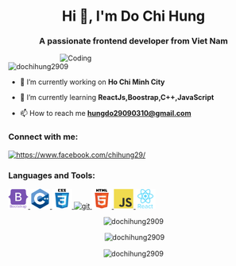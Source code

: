 <h1 align="center">Hi 👋, I'm Do Chi Hung</h1>
<h3 align="center">A passionate frontend developer from Viet Nam</h3>
<img align="right" alt="Coding" width="400" src="https://camo.githubusercontent.com/683e2187241c641430216c864ce93fc5a0e0dfb232c5a01d1c54b54d63aa8cb2/68747470733a2f2f63646e2e6472696262626c652e636f6d2f75736572732f313136323037372f73637265656e73686f74732f333834383931342f70726f6772616d6d65722e676966">

<p align="left"> <img src="https://komarev.com/ghpvc/?username=dochihung2909&label=Profile%20views&color=ff7300&style=plastic" alt="dochihung2909" /> </p>

- 🔭 I’m currently working on **Ho Chi Minh City**

- 🌱 I’m currently learning **ReactJs,Boostrap,C++,JavaScript**

- 📫 How to reach me **hungdo29090310@gmail.com**

<h3 align="left">Connect with me:</h3>
<p>
<a href="https://fb.com/https://www.facebook.com/chihung29/" target="blank"><img align="center" src="https://raw.githubusercontent.com/rahuldkjain/github-profile-readme-generator/master/src/images/icons/Social/facebook.svg" alt="https://www.facebook.com/chihung29/" height="30" width="40" /></a>
</p>

<h3 align="left">Languages and Tools:</h3>
<p align="left"> <a href="https://getbootstrap.com" target="_blank" rel="noreferrer"> <img src="https://raw.githubusercontent.com/devicons/devicon/master/icons/bootstrap/bootstrap-plain-wordmark.svg" alt="bootstrap" width="40" height="40"/> </a> <a href="https://www.w3schools.com/cpp/" target="_blank" rel="noreferrer"> <img src="https://raw.githubusercontent.com/devicons/devicon/master/icons/cplusplus/cplusplus-original.svg" alt="cplusplus" width="40" height="40"/> </a> <a href="https://www.w3schools.com/css/" target="_blank" rel="noreferrer"> <img src="https://raw.githubusercontent.com/devicons/devicon/master/icons/css3/css3-original-wordmark.svg" alt="css3" width="40" height="40"/> </a> <a href="https://git-scm.com/" target="_blank" rel="noreferrer"> <img src="https://www.vectorlogo.zone/logos/git-scm/git-scm-icon.svg" alt="git" width="40" height="40"/> </a> <a href="https://www.w3.org/html/" target="_blank" rel="noreferrer"> <img src="https://raw.githubusercontent.com/devicons/devicon/master/icons/html5/html5-original-wordmark.svg" alt="html5" width="40" height="40"/> </a> <a href="https://developer.mozilla.org/en-US/docs/Web/JavaScript" target="_blank" rel="noreferrer"> <img src="https://raw.githubusercontent.com/devicons/devicon/master/icons/javascript/javascript-original.svg" alt="javascript" width="40" height="40"/> </a> <a href="https://reactjs.org/" target="_blank" rel="noreferrer"> <img src="https://raw.githubusercontent.com/devicons/devicon/master/icons/react/react-original-wordmark.svg" alt="react" width="40" height="40"/> </a> </p>

<p style="display:flex; justify-content:center;"><img align="left" src="https://github-readme-stats.vercel.app/api/top-langs?username=dochihung2909&show_icons=true&theme=dark&locale=en&layout=compact" alt="dochihung2909" /></p>

<p align="center">&nbsp;<img align="center" src="https://github-readme-stats.vercel.app/api?username=dochihung2909&show_icons=true&theme=dark&locale=en" alt="dochihung2909" /></p>

<p align="center"><img align="center" src="https://github-readme-streak-stats.herokuapp.com/?user=dochihung2909&theme=dark" alt="dochihung2909" /></p>
